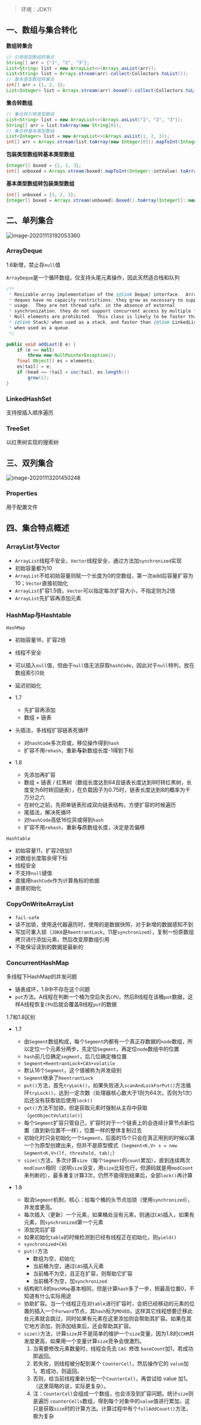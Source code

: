 > 环境：JDK11

## 一、数组与集合转化

**数组转集合**

```java
// 引用类型数组转集合
String[] arr = {"1", "2", "3"};
List<String> list = new ArrayList<>(Arrays.asList(arr));
List<String> list = Arrays.stream(arr).collect(Collectors.toList());
// 基本类型数组转集合
int[] arr = {1, 2, 3};
List<Integer> list = Arrays.stream(arr).boxed().collect(Collectors.toList());
```

**集合转数组**

```java
// 集合转引用类型数组
List<String> list = new ArrayList<>(Arrays.asList("1", "2", "3"));
String[] arr = list.toArray(new String[0]);
// 集合转基本类型数组
List<Integer> list = new ArrayList<>(Arrays.asList(1, 2, 3));
int[] arr = Arrays.stream(list.toArray(new Integer[0])).mapToInt(Integer::intValue).toArray();
```

**包装类型数组转基本类型数组**

```java
Integer[] boxed = {1, 2, 3};
int[] unboxed = Arrays.stream(boxed).mapToInt(Integer::intValue).toArray();
```

**基本类型数组转包装类型数组**

```java
int[] unboxed = {1, 2, 3};
Integer[] boxed = Arrays.stream(unboxed).boxed().toArray(Integer[]::new);
```

## 二、单列集合

![image-20201113192053360](https://gitee.com/p8t/picbed/raw/master/imgs/20201113192054.png)

### ArrayDeque

1.6新增，禁止存`null`值

`ArrayDeque`是一个循环数组，仅支持头尾元素操作，因此天然适合栈和队列

```java
/**
 * Resizable-array implementation of the {@link Deque} interface.  Array
 * deques have no capacity restrictions; they grow as necessary to support
 * usage.  They are not thread-safe; in the absence of external
 * synchronization, they do not support concurrent access by multiple threads.
 * Null elements are prohibited.  This class is likely to be faster than
 * {@link Stack} when used as a stack, and faster than {@link LinkedList}
 * when used as a queue.
 */

public void addLast(E e) {
    if (e == null)
        throw new NullPointerException();
    final Object[] es = elements;
    es[tail] = e;
    if (head == (tail = inc(tail, es.length)))
        grow(1);
}
```

### LinkedHashSet

支持按插入顺序遍历

### TreeSet

以红黑树实现的搜索树

## 三、双列集合

![image-20201113201450248](https://gitee.com/p8t/picbed/raw/master/imgs/20201113201451.png)

### Properties

用于配置文件

## 四、集合特点概述

### ArrayList与Vector

- `ArrayList`线程不安全，`Vector`线程安全，通过方法加`synchronized`实现
- 初始容量都为10
- `ArrayList`不给初始容量则赋一个长度为0的空数组，第一次add后容量扩容为10；`Vector`直接初始化
- `ArrayList`扩容1.5倍，`Vector`可以指定每次扩容大小，不指定则为2倍
- `ArrayList`先扩容再添加元素

### HashMap与Hashtable

`HashMap`

- 初始容量16，扩容2倍
- 线程不安全
- 可以插入`null`值，但由于`null`值无法获取`hashCode`，因此对于`null`特判，放在数组索引0处
- 延迟初始化

- 1.7
  - 先扩容再添加
  - 数组 + 链表
- 头插法，多线程扩容链表死循环
  - 对`hashCode`多次异或，移位操作得到`hash`
  - 扩容不用`rehash`，重新**与**新数组长度-1得到下标

- 1.8
  
  - 先添加再扩容
  - 数组 + 链表 / 红黑树（数组长度达到64且链表长度达到8时转红黑树，长度变为6时转回链表），在负载因子为0.75时，链表长度达到8的概率为千万分之六
  - 在树化之前，先把单链表形成双向链表结构，方便扩容的时候遍历
  - 尾插法，解决死循环
  - 对`hashCode`高低16位异或得到`hash`
  - 扩容不用`rehash`，重新**与**原数组长度，决定是否偏移

`Hashtable`

  - 初始容量11，扩容2倍加1
  - 对数组长度取余得下标
  - 线程安全
  - 不支持`null`键值
  - 直接用`hashCode`作为计算角标的依据
  - 直接初始化

### CopyOnWriteArrayList

- `fail-safe`
- 读不加锁，使用迭代器遍历时，使用的是数据快照，对于新增的数据感知不到
- 写加可重入锁（`JDK8`是`ReentrantLock`，11是`synchronized`），复制一份原数组拷贝进行添加元素，然后改变原数组引用
- 不能保证读到的数据是最新的

### ConcurrentHashMap

多线程下HashMap的并发问题

- 链表成环，1.8中不存在这个问题
- `put`方法。A线程在判断一个桶为空后失去`CPU`，然后B线程在该桶`put`数据，这样A线程恢复`CPU`后就会覆盖B线程`put`的数据

1.7和1.8区别

- 1.7
  - 由`Segment`数组构成，每个`Segment`内都有一个真正存数据的`node`数组，所以定位一个元素分两步，先定位`Segment`，再定位`node`数组中的位置
  - `hash`前几位确定`segment`，后几位确定桶位置
  - `Segment+ReentrantLock+CAS+volatile`
  - 默认16个`Segment`，这个值被称为并发级别
  - `Segment`继承了`ReentrantLock`
  - `put()`方法，首先`tryLock()`，如果失败进入`scanAndLockForPut()`方法循环`tryLock()`，达到一定次数（处理器核心数大于1则为64次，否则为1次）后还没有获取锁后使用`lock()`
  - `get()`方法不加锁，但是获取元素时强制从主存中获取（`getObjectVolatile()`）
  - 每个`Segment`扩容只管自己，扩容时对于一个链表上的会连续计算节点新位置（直到新位置不一样），位置一样的整体复制过去
  - 初始化时只会初始化一个`Segment`，后面的15个只会在真正用到的时候以第一个为原型创建出来，但并不是原型模式（`Segment<K,V> s = new Segment<K,V>(lf, threshold, tab);`）
  - `size()`方法，多次计算`size`（每个`Segment`的`count`累加），直到连续两次`modCount`相同（说明`size`没变，用`size`比较也行，但源码就是用`modCount`来判断的），最多重复计算3次，仍然不能得到结果后，全部`lock()`再计算
  
- 1.8
  - 取消`Segment`机制，核心：给每个桶的头节点加锁（使用`synchronized`），并发度更高。
  - 每次插入（更新）一个元素，如果桶处没有元素，则通过`CAS`插入，如果有元素，则`synchronized`第一个元素
  - 添加完后扩容
  - 如果初始化`table`的时候检测到已经有线程正在初始化，则`yield()`
  - `synchronized+CAS`
  - `put()`方法
    - 数组为空，初始化
    - 当前桶为空，通过`CAS`插入元素
    - 当前桶不为空，且正在扩容，则帮助它扩容
    - 当前桶不为空，加`synchronized`
  - 结构和1.8的`HashMap`基本相同，但是计算`hash`多了一步，把最高位置0，不知道有什么实际用途
  - 协助扩容。当一个线程正在对`table`进行扩容时，会把已经移动的元素的位置的插入一个`Forward`节点，其`hash`标为`MOVED`，这样其它线程想要迁移此处元素就会跳过，同时如果有元素在这里添加则会帮助其扩容。如果在其它地方添加，则添加结束后，还会帮助其扩容。
  - `size()`方法，计算`size`并不是简单的维护一个`size`变量，因为1.8的`CCHM`并发度更高，如果用一个变量计算`size`竞争会很激烈。
    1. 当需要修改元素数量时，线程会先去 `CAS `修改 `baseCount`加1，若成功即返回。
    2. 若失败，则线程被分配到某个 `CounterCell`，然后操作它的 `value`加1。若成功，则返回。
    3. 否则，给当前线程重新分配一个`CounterCell`，再尝试给 value 加1。（这里简略的说，实际更复杂）。
    4. 注：`CounterCell`会组成一个数组，也会涉及到扩容问题。统计`size`则是遍历 `counterCells`数组，得到每个对象中的`value`值进行累加，这只是获取`size`时的计算方法。计算过程中有个`fullAddCount()`方法，极为复杂
